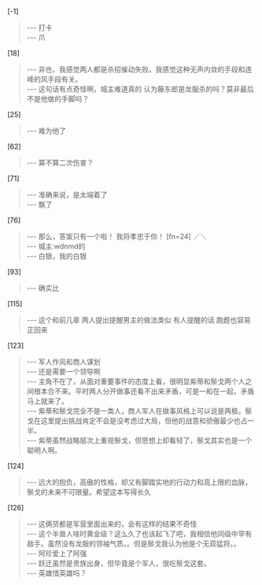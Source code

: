 
[-1] 
>--- 打卡<br>
>--- 爪<br>

[18] 
>--- 非也，我感觉两人都是杀招催动失败。我感觉这种无声内敛的手段和连峰的风手段有关。<br>
>--- 这句话有点奇怪啊，城主难道真的
认为藤东郎是龙服杀的吗？莫非最后不是他做的手脚吗？<br>

[25] 
>--- 难为他了<br>

[62] 
>--- 算不算二次伤害？<br>

[71] 
>--- 准确来说，是太端着了<br>
>--- 飘了<br>

[76] 
>--- 那么，答案只有一个啦！
我将孝忠于你！
 [fn=24]
／＼<br>
>--- 城主:wdnmd的<br>
>--- 白银，我的白银<br>

[93] 
>--- 确实比<br>

[115] 
>--- 这个和前几章
两人提出提醒男主的做法类似
有人提醒的话
跑题也容易正回来<br>

[123] 
>--- 军人作风和商人谋划<br>
>--- 还是需要一个领导啊<br>
>--- 主角不在了，从面对重要事件的态度上看，很明显紫蒂和鬃戈两个人之间根本合不来。平时两人分开做事还看不出来矛盾，可是一和在一起，矛盾马上就来了。<br>
>--- 紫蒂和鬃戈完全不是一类人，商人军人在做事风格上可以说是两极。鬃戈在这里提出挑战肯定不会是没考虑过大局，但他的战意和骄傲最少也占一半。<br>
>--- 紫蒂虽然战略层次上重视鬃戈，但思想上却看轻了，鬃戈其实也是一个聪明人啊。<br>

[124] 
>--- 远大的抱负，高傲的性格，却又有脚踏实地的行动力和高上限的血脉，鬃戈的未来不可限量。希望这本写得长久<br>

[126] 
>--- 这俩货都是军营里面出来的，会有这样的结果不奇怪<br>
>--- 这个半兽人啥时黄金级？这么久了也该起飞了吧，我相信他同级中罕有敌手。虽然没有龙服的领袖气质。。但是鬃戈我认为他是个无双猛将。。<br>
>--- 阿珍爱上了阿强<br>
>--- 跃迁虽然是贵族出身，但毕竟是个军人，很吃鬃戈这套。<br>
>--- 英雄惜英雄吗？<br>
